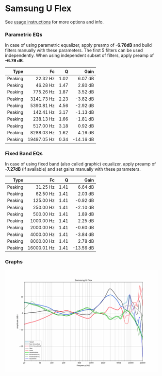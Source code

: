 # Samsung U Flex
See [usage instructions](https://github.com/jaakkopasanen/AutoEq#usage) for more options and info.

### Parametric EQs
In case of using parametric equalizer, apply preamp of **-6.78dB** and build filters manually
with these parameters. The first 5 filters can be used independently.
When using independent subset of filters, apply preamp of **-6.79 dB**.

| Type    | Fc          |    Q | Gain      |
|--------:|------------:|-----:|----------:|
| Peaking | 22.32 Hz    | 1.02 | 6.07 dB   |
| Peaking | 46.28 Hz    | 1.47 | 2.80 dB   |
| Peaking | 775.26 Hz   | 1.87 | 3.52 dB   |
| Peaking | 3141.73 Hz  | 2.23 | -3.82 dB  |
| Peaking | 5390.81 Hz  | 4.56 | -2.92 dB  |
| Peaking | 142.41 Hz   | 3.17 | -1.13 dB  |
| Peaking | 238.13 Hz   | 1.66 | -1.81 dB  |
| Peaking | 517.00 Hz   | 3.18 | 0.92 dB   |
| Peaking | 8288.03 Hz  | 1.62 | 4.16 dB   |
| Peaking | 19497.05 Hz | 0.34 | -14.16 dB |

### Fixed Band EQs
In case of using fixed band (also called graphic) equalizer, apply preamp of **-7.27dB**
(if available) and set gains manually with these parameters.

| Type    | Fc          |    Q | Gain      |
|--------:|------------:|-----:|----------:|
| Peaking | 31.25 Hz    | 1.41 | 6.64 dB   |
| Peaking | 62.50 Hz    | 1.41 | 2.03 dB   |
| Peaking | 125.00 Hz   | 1.41 | -0.92 dB  |
| Peaking | 250.00 Hz   | 1.41 | -2.10 dB  |
| Peaking | 500.00 Hz   | 1.41 | 1.89 dB   |
| Peaking | 1000.00 Hz  | 1.41 | 2.25 dB   |
| Peaking | 2000.00 Hz  | 1.41 | -0.60 dB  |
| Peaking | 4000.00 Hz  | 1.41 | -3.84 dB  |
| Peaking | 8000.00 Hz  | 1.41 | 2.78 dB   |
| Peaking | 16000.01 Hz | 1.41 | -13.56 dB |

### Graphs
![](./Samsung%20U%20Flex.png)